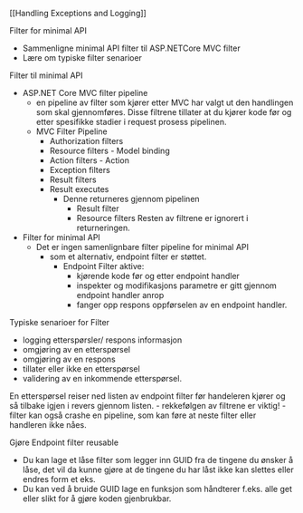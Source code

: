 [[Handling Exceptions and Logging]]

Filter for minimal API
- Sammenligne minimal API filter til ASP.NETCore MVC filter
- Lære om typiske filter senarioer


Filter til minimal API
- ASP.NET Core MVC filter pipeline
	- en pipeline av filter som kjører etter MVC har valgt ut den handlingen som skal gjennomføres. Disse filtrene tillater at du kjører kode før og etter spesifikke stadier i request prosess pipelinen.
	- MVC Filter Pipeline
		- Authorization filters
		- Resource filters
					- Model binding
		- Action filters
					- Action
		- Exception filters
		- Result filters
		- Result executes
			- Denne returneres gjennom pipelinen
				- Result filter
				- Resource filters 
				Resten av filtrene er ignorert i returneringen. 
- Filter for minimal API
	- Det er ingen samenlignbare filter pipeline for minimal API
		- som et alternativ, endpoint filter er støttet. 
			- Endpoint Filter aktive:
				- kjørende kode før og etter endpoint handler
				- inspekter og modifikasjons parametre er gitt gjennom endpoint handler anrop
				- fanger opp respons oppførselen av en endpoint handler.

Typiske senarioer for Filter
- logging etterspørsler/ respons informasjon
- omgjøring av en etterspørsel
- omgjøring av en respons
- tillater eller ikke en etterspørsel
- validering av en inkommende etterspørsel.

En etterspørsel reiser ned listen av endpoint filter før handeleren kjører og så tilbake igjen i revers gjennom listen.
	- rekkefølgen av filtrene er viktig!
	- filter kan også crashe en pipeline, som kan føre at neste filter eller handleren ikke nåes. 

Gjøre Endpoint filter reusable 
- Du kan lage et låse filter som legger inn GUID fra de tingene du ønsker å låse, det vil da kunne gjøre at de tingene du har låst ikke kan slettes eller endres form et eks. 
- Du kan ved å bruide GUID lage en funksjon som håndterer f.eks. alle get eller slikt for å gjøre koden gjenbrukbar. 

